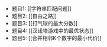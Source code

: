 - 题目1: [[字符串匹配问题]]
- 题目2: [[自由之路]]
- 题目3: [[打气球的最大分数]]
- 题目4: [[汉诺塔游戏中的最优状态]]
- 题目5: [[合并相邻K个数字的最小代价]]
